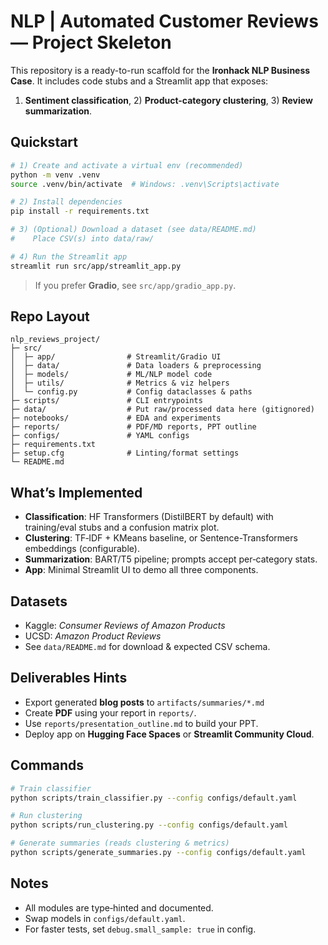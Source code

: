 
# NLP | Automated Customer Reviews — Project Skeleton

This repository is a ready-to-run scaffold for the **Ironhack NLP Business Case**. It includes code stubs and a Streamlit app that exposes:
1) **Sentiment classification**, 2) **Product-category clustering**, 3) **Review summarization**.

## Quickstart

```bash
# 1) Create and activate a virtual env (recommended)
python -m venv .venv
source .venv/bin/activate  # Windows: .venv\Scripts\activate

# 2) Install dependencies
pip install -r requirements.txt

# 3) (Optional) Download a dataset (see data/README.md)
#    Place CSV(s) into data/raw/

# 4) Run the Streamlit app
streamlit run src/app/streamlit_app.py
```

> If you prefer **Gradio**, see `src/app/gradio_app.py`.

## Repo Layout

```
nlp_reviews_project/
├─ src/
│  ├─ app/                # Streamlit/Gradio UI
│  ├─ data/               # Data loaders & preprocessing
│  ├─ models/             # ML/NLP model code
│  ├─ utils/              # Metrics & viz helpers
│  └─ config.py           # Config dataclasses & paths
├─ scripts/               # CLI entrypoints
├─ data/                  # Put raw/processed data here (gitignored)
├─ notebooks/             # EDA and experiments
├─ reports/               # PDF/MD reports, PPT outline
├─ configs/               # YAML configs
├─ requirements.txt
├─ setup.cfg              # Linting/format settings
└─ README.md
```

## What’s Implemented

- **Classification**: HF Transformers (DistilBERT by default) with training/eval stubs and a confusion matrix plot.
- **Clustering**: TF‑IDF + KMeans baseline, or Sentence-Transformers embeddings (configurable).
- **Summarization**: BART/T5 pipeline; prompts accept per‑category stats.
- **App**: Minimal Streamlit UI to demo all three components.

## Datasets

- Kaggle: *Consumer Reviews of Amazon Products*
- UCSD: *Amazon Product Reviews*
- See `data/README.md` for download & expected CSV schema.

## Deliverables Hints

- Export generated **blog posts** to `artifacts/summaries/*.md`
- Create **PDF** using your report in `reports/`.
- Use `reports/presentation_outline.md` to build your PPT.
- Deploy app on **Hugging Face Spaces** or **Streamlit Community Cloud**.

## Commands

```bash
# Train classifier
python scripts/train_classifier.py --config configs/default.yaml

# Run clustering
python scripts/run_clustering.py --config configs/default.yaml

# Generate summaries (reads clustering & metrics)
python scripts/generate_summaries.py --config configs/default.yaml
```

## Notes
- All modules are type‑hinted and documented.
- Swap models in `configs/default.yaml`.
- For faster tests, set `debug.small_sample: true` in config.
